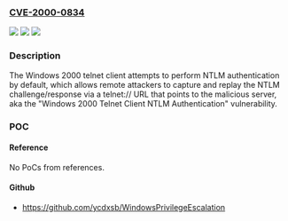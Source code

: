 ### [CVE-2000-0834](https://cve.mitre.org/cgi-bin/cvename.cgi?name=CVE-2000-0834)
![](https://img.shields.io/static/v1?label=Product&message=n%2Fa&color=blue)
![](https://img.shields.io/static/v1?label=Version&message=n%2Fa&color=blue)
![](https://img.shields.io/static/v1?label=Vulnerability&message=n%2Fa&color=brighgreen)

### Description

The Windows 2000 telnet client attempts to perform NTLM authentication by default, which allows remote attackers to capture and replay the NTLM challenge/response via a telnet:// URL that points to the malicious server, aka the "Windows 2000 Telnet Client NTLM Authentication" vulnerability.

### POC

#### Reference
No PoCs from references.

#### Github
- https://github.com/ycdxsb/WindowsPrivilegeEscalation

